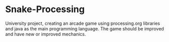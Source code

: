 # Snake-Processing
University project, creating an arcade game using processing.org libraries and java as the main programming language. The game should be improved and have new or improved mechanics.
